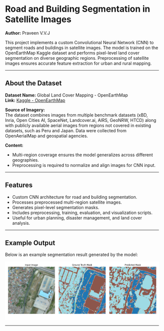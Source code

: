 # Road and Building Segmentation in Satellite Images

**Author:** Praveen V.V.J  

This project implements a custom Convolutional Neural Network (CNN) to segment roads and buildings in satellite images. The model is trained on the OpenEarthMap Kaggle dataset and performs pixel-level land cover segmentation on diverse geographic regions. Preprocessing of satellite images ensures accurate feature extraction for urban and rural mapping.

---

## About the Dataset

**Dataset Name:** Global Land Cover Mapping - OpenEarthMap  
**Link:** [Kaggle - OpenEarthMap](https://www.kaggle.com/datasets/aletbm/global-land-cover-mapping-openearthmap/data?select=images)

**Source of Imagery:**  
The dataset combines images from multiple benchmark datasets (xBD, Inria, Open Cities AI, SpaceNet, Landcover.ai, AIRS, GeoNRW, HTCD) along with publicly available aerial images from regions not covered in existing datasets, such as Peru and Japan. Data were collected from OpenAerialMap and geospatial agencies.

**Content:**  
- Multi-region coverage ensures the model generalizes across different geographies.
- Preprocessing is required to normalize and align images for CNN input.

---

## Features

- Custom CNN architecture for road and building segmentation.
- Processes preprocessed multi-region satellite images.
- Generates pixel-level segmentation masks.
- Includes preprocessing, training, evaluation, and visualization scripts.
- Useful for urban planning, disaster management, and land cover analysis.

---

## Example Output

Below is an example segmentation result generated by the model:

![Segmentation Output](images/01.png)

---

